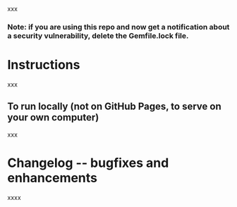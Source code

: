 xxx
### Note: if you are using this repo and now get a notification about a security vulnerability, delete the Gemfile.lock file. 

# Instructions
xxx

## To run locally (not on GitHub Pages, to serve on your own computer)

xxx
# Changelog -- bugfixes and enhancements

xxxx
